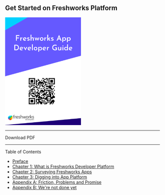 ## Get Started on Freshworks Platform
<p>
<img src="./images/cover.png" height=350 align=center/>
</p>

---

Download PDF

---

Table of Contents

- [Preface](./../preface.md)
- [Chapter 1: What is Freshworks Developer Platform](./ch1.md)
- [Chapter 2: Surveying Freshworks Apps](./ch2.md)
- [Chapter 3: Digging into App Platform](./ch3.md)
- [Appendix A: Friction, Problems and Promise](./apA.md)
- [Appendix B: We're not done yet](./apB.md)
